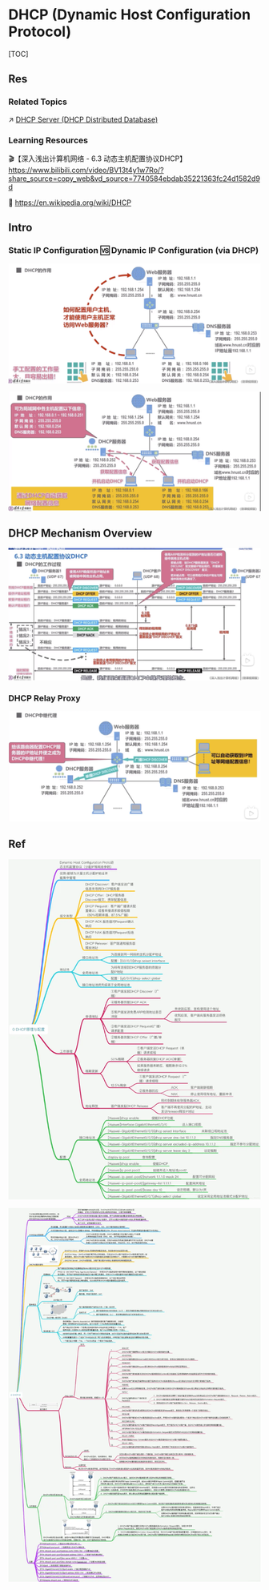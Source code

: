 # DHCP (Dynamic Host Configuration Protocol)

[TOC]



## Res
### Related Topics
↗ [DHCP Server (DHCP Distributed Database)](../../../../../../../🍕%20Computer%20Storage%20&%20Database%20Systems/Database%20Systems/Directory%20Services/DHCP%20Server%20(DHCP%20Distributed%20Database)/DHCP%20Server%20(DHCP%20Distributed%20Database).md)


### Learning Resources
🎬【深入浅出计算机网络 - 6.3 动态主机配置协议DHCP】 https://www.bilibili.com/video/BV13t4y1w7Ro/?share_source=copy_web&vd_source=7740584ebdab35221363fc24d1582d9d

📄 https://en.wikipedia.org/wiki/DHCP



## Intro
### Static IP Configuration 🆚 Dynamic IP Configuration (via DHCP)
![](../../../../../../../../../Assets/Pics/Screenshot%202023-06-17%20at%2010.07.47%20AM.png)

![](../../../../../../../../../Assets/Pics/Screenshot%202023-06-17%20at%2010.08.53%20AM.png)



## DHCP Mechanism Overview
![](../../../../../../../../../Assets/Pics/Screenshot%202023-04-01%20at%205.31.41%20PM.png)


### DHCP Relay Proxy
![](../../../../../../../../../Assets/Pics/Screenshot%202023-04-01%20at%205.32.18%20PM.png)



## Ref
[👍 全网最全网络基础思维导图（38张) | SDNLAB]: https://mp.weixin.qq.com/s/jlstOkjnJtrLKOGtWedebA

![](../../../../../../../../../Assets/Pics/Pasted%20image%2020240510151144.png)

![](../../../../../../../../../Assets/Pics/Pasted%20image%2020240510151013.png)

